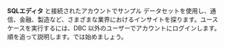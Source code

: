 **SQLエディタ** と接続されたアカウントでサンプル データセットを使用し、通信、金融、製造など、さまざまな業界におけるインサイトを探ります。ユース ケースを実行するには、DBC 以外のユーザーでアカウントにログインします。順を追って説明します。では始めましょう。

